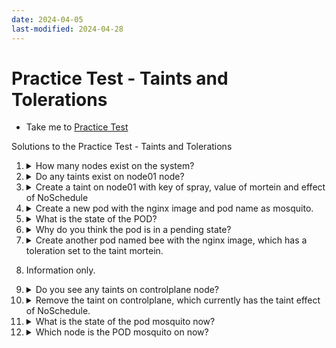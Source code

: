 ```yaml
---
date: 2024-04-05
last-modified: 2024-04-28
---
```

# Practice Test - Taints and Tolerations
  - Take me to [Practice Test](https://kodekloud.com/topic/practice-test-taints-and-tolerations/)

Solutions to the Practice Test - Taints and Tolerations

1.  <details>
    <summary>How many nodes exist on the system?</summary>

    ```
    $ kubectl get nodes
    ```

    Count the nodes

    </details>

1.  <details>
    <summary>Do any taints exist on node01 node?</summary>

    ```
    $ kubectl describe node node01
    ```

    Find the `Taints` property in the output.
    </details>

1.  <details>
    <summary>Create a taint on node01 with key of spray, value of mortein and effect of NoSchedule</summary>

    ```
    kubectl taint nodes node01 spray=mortein:NoSchedule
    ```
    </details>

1.  <details>
    <summary>Create a new pod with the nginx image and pod name as mosquito.</summary>

    ```
    kubectl run mosquito --image nginx
    ```
    </details>

1.  <details>
    <summary>What is the state of the POD?</summary>

    ```
    kubectl get pods
    ```

    Check the `STATUS` column
    </details>

1.  <details>
    <summary>Why do you think the pod is in a pending state?</summary>

    Mosqitoes don't like mortein!

    So the answer is that the pod cannot tolerate the taint on the node.

    </details>

1.  <details>
    <summary>Create another pod named bee with the nginx image, which has a toleration set to the taint mortein.</summary>

    Allegedly bees are immune to mortein!

    1.  Create a YAML skeleton for the pod imperatively

        ```
        kubectl run bee --image nginx --dry-run=client -o yaml > bee.yaml
        ```
    1.  Edit the file to add the toleration
        ```
        vi bee.yaml
        ```
    1. Add the toleration. This goes at the same indentation level as `containers` as it is a POD setting.
        ```yaml
          tolerations:
          - key: spray
            value: mortein
            effect: NoSchedule
            operator: Equal
        ```
    1. Save and exit, then create pod
        ```
        kubectl create -f bee.yaml
        ```
    </details>

1. Information only.

1.  <details>
    <summary>Do you see any taints on controlplane node?</summary>

    ```
    kubectl describe node controlplane
    ```

    Examine the `Taints` property.
    </details>

1.  <details>
    <summary>Remove the taint on controlplane, which currently has the taint effect of NoSchedule.</summary>

    ```
    kubectl taint nodes controlplane node-role.kubernetes.io/control-plane:NoSchedule-
    ```
    </details>

1.  <details>
    <summary>What is the state of the pod mosquito now?</summary>

    ```
    $ kubectl get pods
    ```
    </details>

1.  <details>
    <summary>Which node is the POD mosquito on now?</summary>

    ```
    $ kubectl get pods -o wide
    ```

    This also explains why the `mosquito` pod colud schedule anywhere. It also could not tolerate `controlplane` taints, which we have now removed.
    </details>


